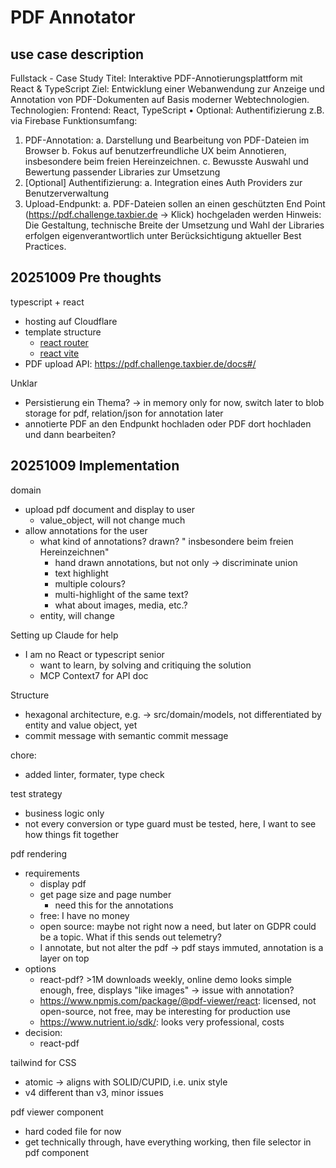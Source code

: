# PDF Annotator

## use case description

Fullstack - Case Study
Titel: Interaktive PDF-Annotierungsplattform mit React & TypeScript
Ziel:
Entwicklung einer Webanwendung zur Anzeige und Annotation von PDF-Dokumenten
auf Basis moderner Webtechnologien.
Technologien:
Frontend: React, TypeScript
•
Optional: Authentifizierung z.B. via Firebase
Funktionsumfang:
1. PDF-Annotation:
   a. Darstellung und Bearbeitung von PDF-Dateien im Browser
   b. Fokus auf benutzerfreundliche UX beim Annotieren, insbesondere beim
   freien Hereinzeichnen.
   c. Bewusste Auswahl und Bewertung passender Libraries zur Umsetzung
2. [Optional] Authentifizierung:
   a. Integration eines Auth Providers zur Benutzerverwaltung
3. Upload-Endpunkt:
   a. PDF-Dateien sollen an einen geschützten End Point
   (https://pdf.challenge.taxbier.de -> Klick) hochgeladen werden
   Hinweis:
   Die Gestaltung, technische Breite der Umsetzung und Wahl der Libraries erfolgen
   eigenverantwortlich unter Berücksichtigung aktueller Best Practices.

## 20251009 Pre thoughts


typescript + react
- hosting auf Cloudflare
- template structure
    - [react router](https://developers.cloudflare.com/workers/framework-guides/web-apps/react-router/)
    - [react vite](https://developers.cloudflare.com/workers/framework-guides/web-apps/react/)
- PDF upload API: https://pdf.challenge.taxbier.de/docs#/


Unklar
- Persistierung ein Thema? -> in memory only for now, switch later to blob storage for pdf, relation/json for annotation later
- annotierte PDF an den Endpunkt hochladen oder PDF dort hochladen und dann bearbeiten?

## 20251009 Implementation

domain
- upload pdf document and display to user
  - value_object, will not change much
- allow annotations for the user
  - what kind of annotations? drawn? " insbesondere beim freien Hereinzeichnen"
    - hand drawn annotations, but not only -> discriminate union
    - text highlight
    - multiple colours? 
    - multi-highlight of the same text?
    - what about images, media, etc.?
  - entity, will change

Setting up Claude for help
- I am no React or typescript senior
  - want to learn, by solving and critiquing the solution
  - MCP Context7 for API doc

Structure
- hexagonal architecture, e.g. -> src/domain/models, not differentiated by entity and value object, yet
- commit message with semantic commit message

chore:
- added linter, formater, type check

test strategy
- business logic only
- not every conversion or type guard must be tested, here, I want to see how things fit together

pdf rendering
- requirements
  - display pdf
  - get page size and page number
    - need this for the annotations
  - free: I have no money
  - open source: maybe not right now a need, but later on GDPR could be a topic. What if this sends out telemetry?
  - I annotate, but not alter the pdf -> pdf stays immuted, annotation is a layer on top
- options
  - react-pdf? >1M downloads weekly, online demo looks simple enough, free, displays "like images" -> issue with annotation?
  - https://www.npmjs.com/package/@pdf-viewer/react: licensed, not open-source, not free, may be interesting for production use
  - https://www.nutrient.io/sdk/: looks very professional, costs
- decision:
  - react-pdf

tailwind for CSS
- atomic -> aligns with SOLID/CUPID, i.e. unix style
- v4 different than v3, minor issues

pdf viewer component
- hard coded file for now
- get technically through, have everything working, then file selector in pdf component